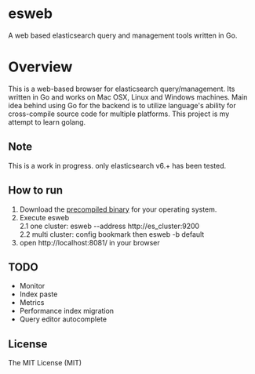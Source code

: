 esweb
================
A web based elasticsearch query and management tools written in Go.

Overview
========
This is a web-based browser for elasticsearch query/management. Its written in Go and works on Mac OSX, Linux and Windows machines. Main idea behind using Go for the backend is to utilize language's ability for cross-compile source code for multiple platforms. This project is my attempt to learn golang.

## Note
 This is a work in progress. only elasticsearch v6.+ has been tested.


## How to run

1. Download the [precompiled binary](https://github.com/ll2l/esweb/releases) for your operating system.
2. Execute esweb  
  2.1 one cluster: esweb --address http://es_cluster:9200  
  2.2 multi cluster: config bookmark then esweb -b default
3. open http://localhost:8081/ in your browser


## TODO

- Monitor
- Index paste
- Metrics
- Performance index migration
- Query editor autocomplete


## License

The MIT License (MIT)